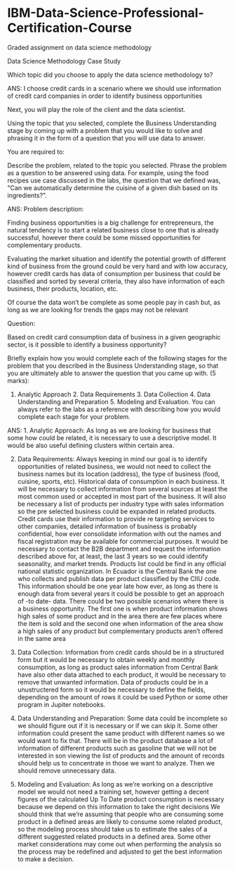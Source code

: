 # IBM-Data-Science-Professional-Certification-Course

Graded assignment on data science methodology

Data Science Methodology Case Study

Which topic did you choose to apply the data science methodology to?

ANS: I choose credit cards in a scenario where we should use information of credit card companies in order to identify business opportunities

Next, you will play the role of the client and the data scientist.

Using the topic that you selected, complete the Business Understanding stage by coming up with a problem that you would like to solve and phrasing it in the form of a question that you will use data to answer.

You are required to:

Describe the problem, related to the topic you selected. Phrase the problem as a question to be answered using data. For example, using the food recipes use case discussed in the labs, the question that we defined was, "Can we automatically determine the cuisine of a given dish based on its ingredients?".

ANS: Problem description:

Finding business opportunities is a big challenge for entrepreneurs, the natural tendency is to start a related business close to one that is already successful, however there could be some missed opportunities for complementary products.

Evaluating the market situation and identify the potential growth of different kind of business from the ground could be very hard and with low accuracy, however credit cards has data of consumption per business that could be classified and sorted by several criteria, they also have information of each business, their products, location, etc.

Of course the data won’t be complete as some people pay in cash but, as long as we are looking for trends the gaps may not be relevant

Question:

Based on credit card consumption data of business in a given geographic sector, is it possible to identify a business opportunity?

Briefly explain how you would complete each of the following stages for the problem that you described in the Business Understanding stage, so that you are ultimately able to answer the question that you came up with. (5 marks):

1. Analytic Approach 2. Data Requirements 3. Data Collection 4. Data Understanding and Preparation 5. Modeling and Evaluation. You can always refer to the labs as a reference with describing how you would complete each stage for your problem.

ANS: 1. Analytic Approach:
As long as we are looking for business that some how could be related, it is necessary to use a descriptive model. It would be also useful defining clusters within certain area.

2. Data Requirements:
Always keeping in mind our goal is to identify opportunities of related business, we would not need to collect the business names but its location (address), the type of business (food, cuisine, sports, etc). Historical data of consumption in each business. It will be necessary to collect information from several sources at least the most common used or accepted in most part of the business. It will also be necessary a list of products per industry type with sales information so the pre selected business could be expanded in related products. Credit cards use their information to provide re targeting services to other companies, detailed information of business is probably confidential, how ever consolidate information with out the names and fiscal registration may be available for commercial purposes. It would be necessary to contact the B2B department and request the information described above for, at least, the last 3 years so we could identify seasonality, and market trends. Products list could be find in any official national statistic organization. In Ecuador is the Central Bank the one who collects and publish data per product classified by the CIIU code. This information should be one year late how ever, as long as there is enough data from several years it could be possible to get an approach of -to date- data. There could be two possible scenarios where there is a business opportunity. The first one is when product information shows high sales of some product and in the area there are few places where the item is sold and the second one when information of the area show a high sales of any product but complementary products aren’t offered in the same area

3. Data Collection:
Information from credit cards should be in a structured form but it would be necessary to obtain weekly and monthly consumption, as long as product sales information from Central Bank have also other data attached to each product, it would be necessary to remove that unwanted information. Data of products could be in a unustructered form so it would be necessary to define the fields, depending on the amount of rows it could be used Python or some other program in Jupiter notebooks.

4. Data Understanding and Preparation:
Some data could be incomplete so we should figure out if it is necessary or if we can skip it. Some other information could present the same product with different names so we would want to fix that. There will be in the product database a lot of information of different products such as gasoline that we will not be interested in son viewing the list of products and the amount of records should help us to concentrate in those we want to analyze. Then we should remove unnecessary data.

5. Modeling and Evaluation:
As long as we’re working on a descriptive model we would not need a training set, however getting a decent figures of the calculated Up To Date product consumption is necessary because we depend on this information to take the right decisions We should think that we’re assuming that people who are consuming some product in a defined areas are likely to consume some related product, so the modeling process should take us to estimate the sales of a different suggested related products in a defined area. Some other market considerations may come out when performing the analysis so the process may be redefined and adjusted to get the best information to make a decision.
